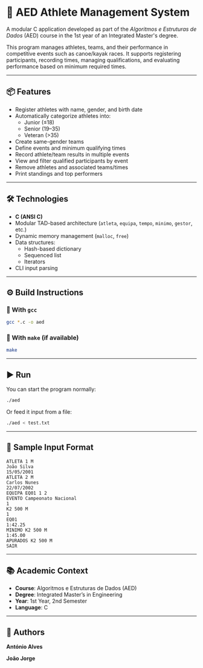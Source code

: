 
# 🏃 AED Athlete Management System

A modular C application developed as part of the *Algoritmos e Estruturas de Dados* (AED) course in the 1st year of an Integrated Master's degree.

This program manages athletes, teams, and their performance in competitive events such as canoe/kayak races. It supports registering participants, recording times, managing qualifications, and evaluating performance based on minimum required times.

---

## 📦 Features

- Register athletes with name, gender, and birth date
- Automatically categorize athletes into:
  - Junior (≤18)
  - Senior (19–35)
  - Veteran (>35)
- Create same-gender teams
- Define events and minimum qualifying times
- Record athlete/team results in multiple events
- View and filter qualified participants by event
- Remove athletes and associated teams/times
- Print standings and top performers

---

## 🛠️ Technologies

- **C (ANSI C)**
- Modular TAD-based architecture (`atleta`, `equipa`, `tempo`, `minimo`, `gestor`, etc.)
- Dynamic memory management (`malloc`, `free`)
- Data structures:
  - Hash-based dictionary
  - Sequenced list
  - Iterators
- CLI input parsing

---

## ⚙️ Build Instructions

### 🔧 With `gcc`

```bash
gcc *.c -o aed
```

### 🔧 With `make` (if available)

```bash
make
```

---

## ▶️ Run

You can start the program normally:

```bash
./aed
```

Or feed it input from a file:

```bash
./aed < test.txt
```

---

## 📄 Sample Input Format

```text
ATLETA 1 M
João Silva
15/05/2001
ATLETA 2 M
Carlos Nunes
22/07/2002
EQUIPA EQ01 1 2
EVENTO Campeonato Nacional
1
K2 500 M
1
EQ01
1:42.25
MINIMO K2 500 M
1:45.00
APURADOS K2 500 M
SAIR
```

---

## 📚 Academic Context

- **Course**: Algoritmos e Estruturas de Dados (AED)
- **Degree**: Integrated Master’s in Engineering
- **Year**: 1st Year, 2nd Semester
- **Language**: C

---

## 🧠 Authors

**António Alves**

**João Jorge**
